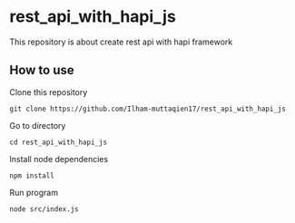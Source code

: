 # rest_api_with_hapi_js
This repository is about create rest api with hapi framework 

## How to use
Clone this repository
```
git clone https://github.com/Ilham-muttaqien17/rest_api_with_hapi_js
```
Go to directory
```
cd rest_api_with_hapi_js
```
Install node dependencies
```
npm install
```
Run program
```
node src/index.js
```
